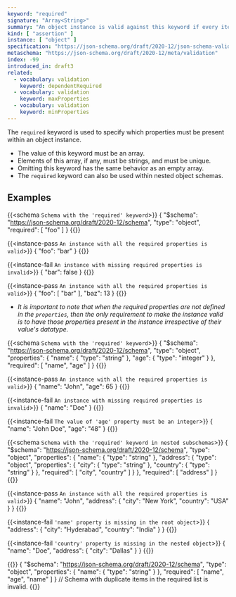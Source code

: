 ```yaml
---
keyword: "required"
signature: "Array<String>"
summary: "An object instance is valid against this keyword if every item in the array is the name of a property in the instance."
kind: [ "assertion" ]
instance: [ "object" ]
specification: "https://json-schema.org/draft/2020-12/json-schema-validation.html#section-6.5.3"
metaschema: "https://json-schema.org/draft/2020-12/meta/validation"
index: -99
introduced_in: draft3
related:
  - vocabulary: validation
    keyword: dependentRequired
  - vocabulary: validation
    keyword: maxProperties
  - vocabulary: validation
    keyword: minProperties
---
```


The `required` keyword is used to specify which properties must be present within an object instance.
* The value of this keyword must be an array.
* Elements of this array, if any, must be strings, and must be unique.
* Omitting this keyword has the same behavior as an empty array.
* The `required` keyword can also be used within nested object schemas.

## Examples

{{<schema `Schema with the 'required' keyword`>}}
{
  "$schema": "https://json-schema.org/draft/2020-12/schema",
  "type": "object",
  "required": [ "foo" ]
}
{{</schema>}}

{{<instance-pass `An instance with all the required properties is valid`>}}
{ "foo": "bar" }
{{</instance-pass>}}

{{<instance-fail `An instance with missing required properties is invalid`>}}
{ "bar": false }
{{</instance-fail>}}

{{<instance-pass `An instance with all the required properties is valid`>}}
{ "foo": [ "bar" ], "baz": 13 }
{{</instance-pass>}}
* _It is important to note that when the required properties are not defined in the `properties`, then the only requirement to make the instance valid is to have those properties present in the instance irrespective of their value's datatype._

{{<schema `Schema with the 'required' keyword`>}}
{
  "$schema": "https://json-schema.org/draft/2020-12/schema",
  "type": "object",
  "properties": {
    "name": { "type": "string" },
    "age": { "type": "integer" }
  },
  "required": [ "name", "age" ]
}
{{</schema>}}

{{<instance-pass `An instance with all the required properties is valid`>}}
{ "name": "John", "age": 65 }
{{</instance-pass>}}

{{<instance-fail `An instance with missing required properties is invalid`>}}
{ "name": "Doe" }
{{</instance-fail>}}

{{<instance-fail `The value of 'age' property must be an integer`>}}
{ "name": "John Doe", "age": "48" }
{{</instance-fail>}}

{{<schema `Schema with the 'required' keyword in nested subschemas`>}}
{
  "$schema": "https://json-schema.org/draft/2020-12/schema",
  "type": "object",
  "properties": {
    "name": { "type": "string" },
    "address": {
      "type": "object",
      "properties": {
        "city": { "type": "string" },
        "country": { "type": "string" }
      },
      "required": [ "city", "country" ]
    }
  },
  "required": [ "address" ]
}
{{</schema>}}

{{<instance-pass `An instance with all the required properties is valid`>}}
{
  "name": "John",
  "address": {
    "city": "New York",
    "country": "USA"
  }
}
{{</instance-pass>}}

{{<instance-fail `'name' property is missing in the root object`>}}
{
  "address": {
    "city": "Hyderabad",
    "country": "India"
  }
}
{{</instance-fail>}}

{{<instance-fail `'country' property is missing in the nested object`>}}
{
  "name": "Doe",
  "address": {
    "city": "Dallas"
  }
}
{{</instance-fail>}}

{{<schema>}}
{
  "$schema": "https://json-schema.org/draft/2020-12/schema",
  "type": "object",
  "properties": {
    "name": { "type": "string" }
  },
  "required": [ "name", "age", "name" ]
}
// Schema with duplicate items in the required list is invalid.
{{</schema>}}